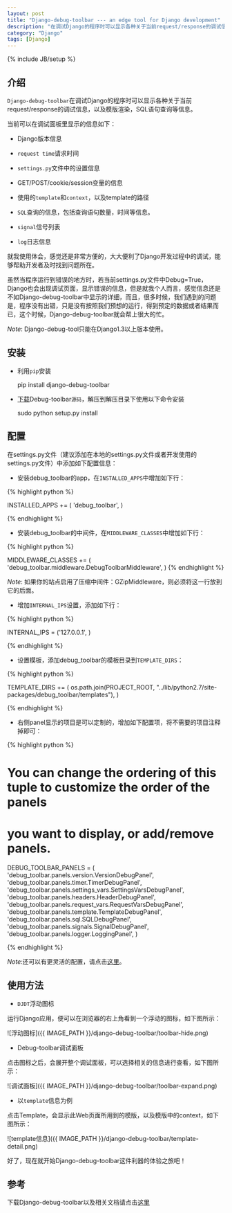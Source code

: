 ```yaml
---
layout: post
title: "Django-debug-toolbar --- an edge tool for Django development"
description: "在调试Django的程序时可以显示各种关于当前request/response的调试信息，以及模版渲染，SQL语句查询等信息。"
category: "Django"
tags: [Django]
---
```

{% include JB/setup %}

## 介绍

`Django-debug-toolbar`在调试Django的程序时可以显示各种关于当前request/response的调试信息，以及模版渲染，SQL语句查询等信息。

当前可以在调试面板里显示的信息如下：

* Django版本信息  

* `request time`请求时间  

* `settings.py`文件中的设置信息

* GET/POST/cookie/session变量的信息

* 使用的`template`和`context`，以及template的路径

* `SQL`查询的信息，包括查询语句数量，时间等信息。  

* `signal`信号列表  

* `log`日志信息  

就我使用体会，感觉还是非常方便的，大大便利了Django开发过程中的调试，能够帮助开发者及时找到问题所在。

虽然当程序运行到错误的地方时，若当前settings.py文件中Debug=True，Django也会出现调试页面，显示错误的信息，但是就我个人而言，感觉信息还是不如Django-debug-toolbar中显示的详细，而且，很多时候，我们遇到的问题是，程序没有出错，只是没有按照我们预想的运行，得到预定的数据或者结果而已，这个时候，Django-debug-toolbar就会帮上很大的忙。


*Note*: Django-debug-tool只能在Django1.3以上版本使用。


## 安装

* 利用`pip`安装

	pip install django-debug-toolbar

* [下载](https://pypi.python.org/pypi/django-debug-toolbar)Debug-toolbar`源码`，解压到解压目录下使用以下命令安装

	sudo python setup.py install


## 配置

在settings.py文件（建议添加在本地的settings.py文件或者开发使用的settings.py文件）中添加如下配置信息：

* 安装debug_toolbar的app，在`INSTALLED_APPS`中增加如下行：

{% highlight python %}

INSTALLED_APPS += (
    'debug_toolbar',
)

{% endhighlight %}

* 安装debug_toolbar的中间件，在`MIDDLEWARE_CLASSES`中增加如下行：

{% highlight python %}

MIDDLEWARE_CLASSES += (
    'debug_toolbar.middleware.DebugToolbarMiddleware',
)
{% endhighlight %}

*Note*: 如果你的站点启用了压缩中间件：GZipMiddleware，则必须将这一行放到它的后面。

* 增加`INTERNAL_IPS`设置，添加如下行：

{% highlight python %}

INTERNAL_IPS = ('127.0.0.1', )

{% endhighlight %}

* 设置模板，添加debug_toolbar的模板目录到`TEMPLATE_DIRS`：

{% highlight python %}

TEMPLATE_DIRS += (
    os.path.join(PROJECT_ROOT, "../lib/python2.7/site-packages/debug_toolbar/templates"),
)

{% endhighlight %}


*  右侧panel显示的项目是可以定制的，增加如下配置项，将不需要的项目注释掉即可：

{% highlight python %}

# You can change the ordering of this tuple to customize the order of the panels
# you want to display, or add/remove panels.
DEBUG_TOOLBAR_PANELS = (
    'debug_toolbar.panels.version.VersionDebugPanel',
    'debug_toolbar.panels.timer.TimerDebugPanel',
    'debug_toolbar.panels.settings_vars.SettingsVarsDebugPanel',
    'debug_toolbar.panels.headers.HeaderDebugPanel',
    'debug_toolbar.panels.request_vars.RequestVarsDebugPanel',
    'debug_toolbar.panels.template.TemplateDebugPanel',
    'debug_toolbar.panels.sql.SQLDebugPanel',
    'debug_toolbar.panels.signals.SignalDebugPanel',
    'debug_toolbar.panels.logger.LoggingPanel',
)

{% endhighlight %}


*Note*:还可以有更灵活的配置，请点击[这里](https://pypi.python.org/pypi/django-debug-toolbar)。


## 使用方法

* `DJDT`浮动图标

运行Django应用，便可以在浏览器的右上角看到一个浮动的图标，如下图所示：

![浮动图标]({{ IMAGE_PATH }}/django-debug-toolbar/toolbar-hide.png)


* Debug-toolbar调试面板

点击图标之后，会展开整个调试面板，可以选择相关的信息进行查看，如下图所示：

![调试面板]({{ IMAGE_PATH }}/django-debug-toolbar/toolbar-expand.png)

* 以`template`信息为例

点击Template，会显示此Web页面所用到的模版，以及模版中的context，如下图所示：

![template信息]({{ IMAGE_PATH }}/django-debug-toolbar/template-detail.png)

好了，现在就开始Django-debug-toolbar这件利器的体验之旅吧！



## 参考

下载Django-debug-toolbar以及相关文档请点击[这里](https://pypi.python.org/pypi/django-debug-toolbar)
